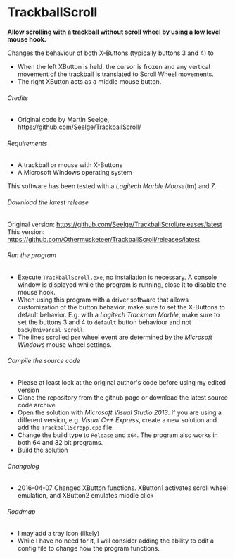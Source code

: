 TrackballScroll
===============
**Allow scrolling with a trackball without scroll wheel by using a low level mouse hook.**

Changes the behaviour of both X-Buttons (typically buttons 3 and 4) to
- When the left XButton is held, the cursor is frozen and any vertical movement of the trackball is translated to Scroll Wheel movements.
- The right XButton acts as a middle mouse button.

###### Credits
- Original code by Martin Seelge, https://github.com/Seelge/TrackballScroll/

###### Requirements
- A trackball or mouse with X-Buttons
- A Microsoft Windows operating system

This software has been tested with a *Logitech Marble Mouse*(tm) and *7*.

###### Download the latest release
Original version: https://github.com/Seelge/TrackballScroll/releases/latest
This version: https://github.com/Othermusketeer/TrackballScroll/releases/latest

###### Run the program
- Execute `TrackballScroll.exe`, no installation is necessary. A console window is displayed while the program is running, close it to disable the mouse hook.
- When using this program with a driver software that allows customization of the button behavior, make sure to set the X-Buttons to default behavior. E.g. with a *Logitech Trackman Marble*, make sure to set the buttons 3 and 4 to `default` button behaviour and not `back`/`Universal Scroll`.
- The lines scrolled per wheel event are determined by the *Microsoft Windows* mouse wheel settings.

###### Compile the source code
- Please at least look at the original author's code before using my edited version
- Clone the repository from the github page or download the latest source code archive
- Open the solution with *Microsoft Visual Studio 2013*. If you are using a different version, e.g. *Visual C++ Express*, create a new solution and add the `TrackballScropp.cpp` file.
- Change the build type to `Release` and `x64`. The program also works in both 64 and 32 bit programs.
- Build the solution

###### Changelog
- 2016-04-07	Changed XButton functions. XButton1 activates scroll wheel emulation, and XButton2 emulates middle click

###### Roadmap
- I may add a tray icon (likely)
- While I have no need for it, I will consider adding the ability to edit a config file to change how the program functions.